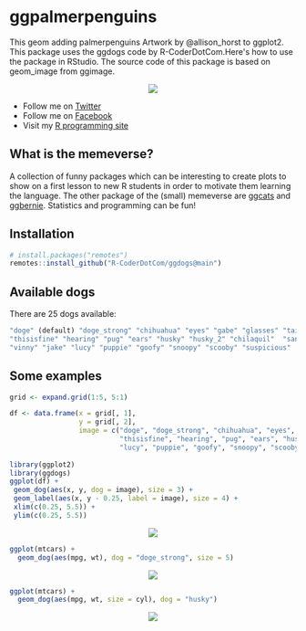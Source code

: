 # ggpalmerpenguins
This geom adding palmerpenguins Artwork by @allison_horst to ggplot2. This package uses the ggdogs code by R-CoderDotCom.Here's how to use the package in RStudio.
The source code of this package is based on geom_image from ggimage.


<p align="center">
 <img src="https://user-images.githubusercontent.com/67192157/125283840-13c07680-e319-11eb-8344-389d6c45d4da.png">
</p>


+ Follow me on [Twitter](https://twitter.com/RCoderWeb)
+ Follow me on [Facebook](https://www.facebook.com/RCODERweb)
+ Visit my [R programming site](https://r-coder.com/)

## What is the memeverse?

A collection of funny packages which can be interesting to create plots to show on a first lesson to new R students in order to motivate them learning the language. The other package of the (small) memeverse are [ggcats](https://github.com/R-CoderDotCom/ggcats) and [ggbernie](https://github.com/R-CoderDotCom/ggbernie). Statistics and programming can be fun!

## Installation
```r
# install.packages("remotes")
remotes::install_github("R-CoderDotCom/ggdogs@main")
```


## Available dogs

There are 25 dogs available:

```r
"doge" (default) "doge_strong" "chihuahua" "eyes" "gabe" "glasses" "tail" "surprised"
"thisisfine" "hearing" "pug" "ears" "husky" "husky_2" "chilaquil"  "santa", "bryan",
"vinny" "jake" "lucy" "puppie" "goofy" "snoopy" "scooby" "suspicious"
```

## Some examples

```r
grid <- expand.grid(1:5, 5:1)

df <- data.frame(x = grid[, 1],
                 y = grid[, 2],
                 image = c("doge", "doge_strong", "chihuahua", "eyes", "gabe", "glasses", "tail", "surprised",
                           "thisisfine", "hearing", "pug", "ears", "husky", "husky_2", "chilaquil", "santa", "bryan", "vinny", "jake",
                           "lucy", "puppie", "goofy", "snoopy", "scooby", "suspicious"))
                           
library(ggplot2)
library(ggdogs)
ggplot(df) +
 geom_dog(aes(x, y, dog = image), size = 3) +
 geom_label(aes(x, y - 0.25, label = image), size = 4) +
 xlim(c(0.25, 5.5)) + 
 ylim(c(0.25, 5.5))
```

<p align="center">
 <img src="https://user-images.githubusercontent.com/67192157/136852320-b2088483-a77b-45b8-855e-ec72e60b82c5.png">
</p>


```r
ggplot(mtcars) +
  geom_dog(aes(mpg, wt), dog = "doge_strong", size = 5)
```

<p align="center">
 <img src="https://user-images.githubusercontent.com/67192157/125281199-38671f00-e316-11eb-8dc3-48789ab1e511.png">
</p>


```r
ggplot(mtcars) +
  geom_dog(aes(mpg, wt, size = cyl), dog = "husky")
```

<p align="center">
 <img src="https://user-images.githubusercontent.com/67192157/125281261-4c128580-e316-11eb-9a2b-026545b0675f.png">
</p>




